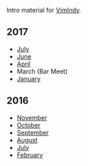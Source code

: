 Intro material for [VimIndy][vimindy].

## 2017

- [July][07.2017]
- [June][06.2017]
- [April][04.2017]
- March (Bar Meet)
- [January][01.2017]

## 2016

- [November][11.2016]
- [October][10.2016]
- [September][09.2016]
- [August][08.2016]
- [July][07.2016]
- [February][02.2016]


[//]: # ( Links                                                               )
[//]: # ( ------------------------------------------------------------------- )
[vimindy]: https://twitter.com/vimindy

[//]: # ( Past Intro Notes                                                    )
[//]: # ( ------------------------------------------------------------------- )

[07.2017]: https://github.com/VimIndy/welcome/blob/158b4dc3ced245a87aa43816560aa325454caba6/slides.pdf
[06.2017]: https://github.com/VimIndy/welcome/blob/da0e58e68326a5893af4169e28d0f63e558dc337/slides.pdf
[04.2017]: https://github.com/VimIndy/welcome/blob/64a3f8268fb4cfb45e72c31c7281a0b5bb65ca3a/slides.pdf
[01.2017]: https://github.com/VimIndy/welcome/blob/8b786d6762ad708dd411123e4b601ba530b19295/slides.pdf
[11.2016]: https://github.com/VimIndy/welcome/blob/7eecfb3c0f39000df194677886d1b6c4525be0c2/slides.pdf
[10.2016]: https://github.com/VimIndy/welcome/blob/654b930122ba10ee7f73a497bab35d2d2d8728c7/slides.pdf
[09.2016]: https://github.com/VimIndy/welcome/blob/ffd6afacadbbe832164391306d15ef5b0352748c/slides.pdf
[08.2016]: https://github.com/VimIndy/welcome/blob/ed5aea2486c7a7429285874a68690cd462132b88/slides.pdf
[07.2016]: https://github.com/VimIndy/welcome/blob/e7e0a1db92984b69c9ca62ee39ed62ef094368fb/slides.pdf
[02.2016]: https://github.com/VimIndy/welcome/blob/10b4273f2a62dadf2ded63d9214532f02f313ea7/slides.pdf
